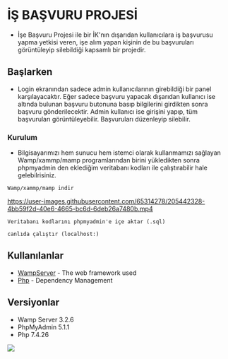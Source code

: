 # İŞ BAŞVURU PROJESİ

*  İşe Başvuru Projesi ile bir İK'nın dışarıdan kullanıcılara iş başvurusu yapma yetkisi veren, işe alım yapan kişinin de bu başvuruları görüntüleyip silebildiği kapsamlı bir projedir.


## Başlarken

*  Login ekranından sadece admin kullanıcılarının girebildiği bir panel karşılayacaktır. Eğer sadece başvuru yapacak dışarıdan kullanıcı ise altında bulunan başvuru butonuna basıp bilgilerini girdikten sonra başvuru gönderilecektir.
Admin kullanıcı ise girişini yapıp, tüm başvuruları görüntüleyebilir. Başvuruları düzenleyip silebilir. 

### Kurulum

*  Bilgisayarımızı hem sunucu hem istemci olarak kullanmamızı sağlayan Wamp/xammp/mamp programlarından birini yükledikten sonra phpmyadmin den eklediğim veritabanı kodları ile çalıştırabilir hale gelebilrisiniz.


```
Wamp/xammp/mamp indir
```

https://user-images.githubusercontent.com/65314278/205442328-4bb59f2d-40e6-4665-bc6d-6deb26a7480b.mp4




```
Veritabanı kodlarını phpmyadmin'e içe aktar (.sql)
```

```
canlıda çalıştır (localhost:)
```

## Kullanılanlar

* [WampServer](https://www.wampserver.com/en/) - The web framework used
* [Php](https://www.apache.org/) - Dependency Management


## Versiyonlar
* Wamp Server 3.2.6
* PhpMyAdmin 5.1.1
* Php 7.4.26


<img src="https://github.com/ruveyharuzgar/FloPhpBootcamp/blob/master/BitirmeProjesi_IsBasvuru/video1.mp4" width="auto">

